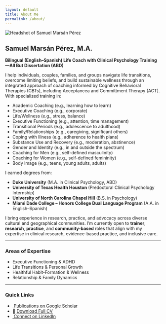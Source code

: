 ```yaml
---
layout: default
title: About Me
permalink: /about/
---
```


<img src="{{ '/assets/headshot.jpg' | relative_url }}"
     alt="Headshot of Samuel Marsán Pérez"
     class="headshot" />

## Samuel Marsán Pérez, M.A.  
**Bilingual (English–Spanish) Life Coach with Clinical Psychology Training—All But Dissertation (ABD)**

I help individuals, couples, families, and groups navigate life transitions, overcome limiting beliefs, and build sustainable wellness through an integrated approach of coaching informed by Cognitive Behavioral Therapies (CBTs), including Acceptancea and Committment Therapy (ACT). With specialized training in:

- Academic Coaching (e.g., learning how to learn)
- Executive Coaching (e.g., corporate)
- Life/Wellness (e.g., stress, balance)
- Executive Functioning (e.g., attention, time management)
- Transitional Periods (e.g., adolescence to adulthood)
- Family/Relationships (e.g., caregiving, significant others)
- Coping with Illness (e.g., adherence to health plans)
- Substance Use and Recovery (e.g., moderation, abstinence)
- Gender and Identity (e.g., in and outside the spectrum)
- Coaching for Men (e.g., self-defined masculinity)
- Coaching for Women (e.g., self-defined femininity)
- Body Image (e.g., teens, young adults, adults)

I earned degrees from:

- **Duke University** (M.A. in Clinical Psychology, ABD)  
- **University of Texas Health Houston** (Predoctoral Clinical Psychology Internship)  
- **University of North Carolina Chapel Hill** (B.S. in Psychology)  
- **Miami Dade College – Honors College Dual Language Program** (A.A. in English–Spanish)

I bring experience in research, practice, and advocacy across diverse cultural and geographical communities. I’m currently open to **trainer**, **research**, **practice**, and **community-based** roles that align with my expertise in clinical research, evidence-based practice, and inclusive care.

---

### Areas of Expertise

- Executive Functioning & ADHD  
- Life Transitions & Personal Growth  
- Healthful Habit-Formation & Wellness  
- Relationship & Family Dynamics  

---

### Quick Links

<ul class="quick-links">
  <li>
    <a href="https://scholar.google.com/citations?hl=en&user=eGQIUA8AAAAJ"
       target="_blank" rel="noopener">
      <!-- Google Scholar SVG icon -->
      <img
        src="{{ '/assets/icons/google-scholar.svg' | relative_url }}"
        alt=""
        class="quick-link-icon" />
      Publications on Google Scholar
    </a>
  </li>
  <li>
    📄 <a href="/assets/Samuel_Marsan_CV_2025.pdf"
          target="_blank" rel="noopener">
      Download Full CV
    </a>
  </li>
  <li>
    <a href="https://www.linkedin.com/in/samuel-mars%C3%A1n-p%C3%A9rez-m-a-87961597"
       target="_blank" rel="noopener">
      <!-- LinkedIn PNG icon -->
      <img
        src="{{ '/assets/icons/LinkedIn.png' | relative_url }}"
        alt=""
        class="quick-link-icon" />
      Connect on LinkedIn
    </a>
  </li>
</ul>
